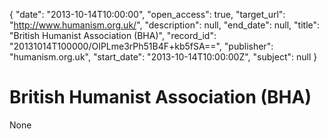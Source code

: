 {
  "date": "2013-10-14T10:00:00", 
  "open_access": true, 
  "target_url": "http://www.humanism.org.uk/", 
  "description": null, 
  "end_date": null, 
  "title": "British Humanist Association (BHA)", 
  "record_id": "20131014T100000/OIPLme3rPh51B4F+kb5fSA==", 
  "publisher": "humanism.org.uk", 
  "start_date": "2013-10-14T10:00:00Z", 
  "subject": null
}

# British Humanist Association (BHA)

None